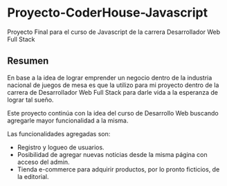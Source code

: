 # Proyecto-CoderHouse-Javascript
Proyecto Final para el curso de Javascript de la carrera Desarrollador Web Full Stack

## Resumen
En base a la idea de lograr emprender un negocio dentro de la industria nacional de juegos de mesa es que la utilizo para mi proyecto dentro de la carrera de Desarrollador Web Full Stack para darle vida a la esperanza de lograr tal sueño.

Este proyecto continúa con la idea del curso de Desarrollo Web buscando agregarle mayor funcionalidad a la misma.

Las funcionalidades agregadas son:
- Registro y logueo de usuarios.
- Posibilidad de agregar nuevas noticias desde la misma página con acceso del admin.
- Tienda e-commerce para adquirir productos, por lo pronto ficticios, de la editorial.
